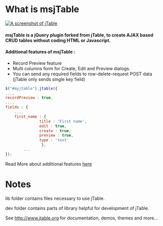 What is msjTable
======



[![A screenshot of jTable](https://raw.githubusercontent.com/hikalkan/jtable/master/screenshot.png)](http://jtable.org/)

#### msjTable is a jQuery plugin forked from jTable, to create AJAX based CRUD tables without coding HTML or Javascript.

#### Additional features of msjTable :

* Record Preview feature
* Multi columns form for Create, Edit and Preview dialogs.
* You can send any required fields to row-delete-request POST data (jTable only sends single key field)

```javascript
$("#myjtable").jtable({
...,
recordPreview : true,
...,
fields : {
    ...,
    first_name : {
               title : 'First name',
               edit : true,
               create : true,
               preview : true,
               type : 'text'
                },
        ...
});

```






Read More about additional features [here](https://m-shaeri.ir/blog/jquery-jtable-awesome-full-featured-plugin-for-crud-table/)

Notes
======

lib folder contains files necessary to use jTable.

dev folder contains parts of library helpful for development of jTable.

See http://www.jtable.org for documentation, demos, themes and more...
